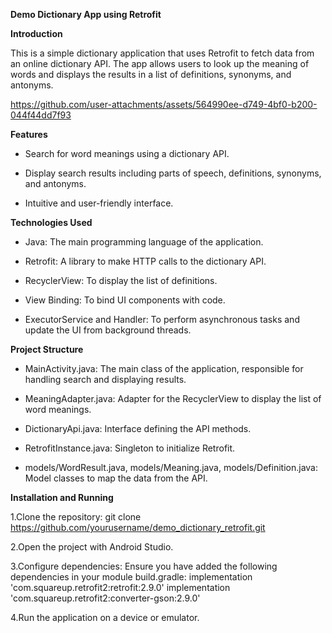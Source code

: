 **Demo Dictionary App using Retrofit**

**Introduction**

This is a simple dictionary application that uses Retrofit to fetch data from an online dictionary API. The app allows users to look up the meaning of words and displays the results in a list of definitions, synonyms, and antonyms.

https://github.com/user-attachments/assets/564990ee-d749-4bf0-b200-044f44dd7f93

**Features**

- Search for word meanings using a dictionary API.

- Display search results including parts of speech, definitions, synonyms, and antonyms.

- Intuitive and user-friendly interface.

**Technologies Used**

- Java: The main programming language of the application.

- Retrofit: A library to make HTTP calls to the dictionary API.

- RecyclerView: To display the list of definitions.

- View Binding: To bind UI components with code.

- ExecutorService and Handler: To perform asynchronous tasks and update the UI from background threads.

**Project Structure**
- MainActivity.java: The main class of the application, responsible for handling search and displaying results.

- MeaningAdapter.java: Adapter for the RecyclerView to display the list of word meanings.

- DictionaryApi.java: Interface defining the API methods.

- RetrofitInstance.java: Singleton to initialize Retrofit.

- models/WordResult.java, models/Meaning.java, models/Definition.java: Model classes to map the data from the API.

**Installation and Running**

1.Clone the repository:
git clone https://github.com/yourusername/demo_dictionary_retrofit.git

2.Open the project with Android Studio.

3.Configure dependencies:
Ensure you have added the following dependencies in your module build.gradle:
implementation 'com.squareup.retrofit2:retrofit:2.9.0'
implementation 'com.squareup.retrofit2:converter-gson:2.9.0'

4.Run the application on a device or emulator.
